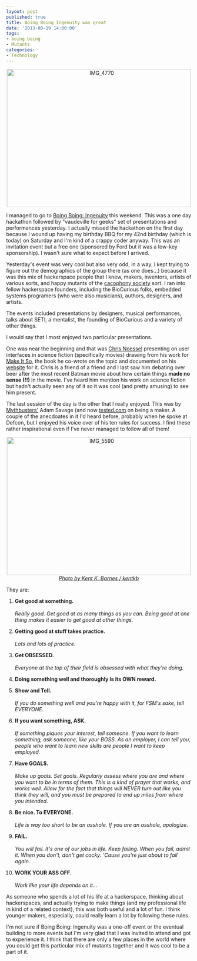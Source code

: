 ```yaml
---
layout: post
published: true
title: Boing Boing Ingenuity was great
date: '2013-08-19 14:00:00'
tags: 
- boing boing
- Mutants
categories:
- Technology
---
```

<p style="text-align:center"><a href="http://www.flickr.com/photos/albill/9541405937/" title="IMG_4770 by albill, on Flickr"><img src="http://farm3.staticflickr.com/2827/9541405937_9caa07f2e1.jpg" width="500" height="375" alt="IMG_4770"></a></p>

I managed to go to [Boing Boing: Ingenuity](http://boingboing.net/tag/ingenuity) this weekend. This was a one day hackathon followed by "vaudeville for geeks" set of presentations and performances yesterday. I actually missed the hackathon on the first day because I wound up having my birthday BBQ for my 42nd birthday (which is today) on Saturday and I'm kind of a crappy coder anyway. This was an invitation event but a free one (sponsored by Ford but it was a low-key sponsorship). I wasn't sure what to expect before I arrived.

Yesterday's event was very cool but also very odd, in a way. I kept trying to figure out the demographics of the group there (as one does…) because it was this mix of hackerspace people that I knew, makers, inventors, artists of various sorts, and happy mutants of the [cacophony society](http://en.wikipedia.org/wiki/Cacophony_Society) sort. I ran into fellow hackerspace founders, including the BioCurious folks, embedded systems programers (who were also musicians), authors, designers, and artists. 

The events included presentations by designers, musical performances, talks about SETI, a mentalist, the founding of BioCurious and a variety of other things.

I would say that I most enjoyed two particular presentations. 

One was near the beginning and that was [Chris Noessel](http://about.me/christophernoessel) presenting on user interfaces in science fiction (specifically movies) drawing from his work for [Make It So](http://www.amazon.com/Make-It-So-Nathan-Shedroff/dp/1933820985/), the book he co-wrote on the topic and documented on his [website](http://www.scifiinterfaces.com/) for it. Chris is a friend of a friend and I last saw him debating over beer after the most recent Batman movie about how certain things **made no sense (!!)** in the movie. I've heard him mention his work on science fiction but hadn't actually seen any of it so it was cool (and pretty amusing) to see him present.

The last session of the day is the other that I really enjoyed. This was by [Mythbusters'](http://dsc.discovery.com/tv-shows/mythbusters) Adam Savage (and now [tested.com](http://www.tested.com/) on being a maker. A couple of the anecdoates in it I'd heard before, probably when he spoke at Defcon, but I enjoyed his voice over of his ten rules for success. I find these rather inspirational even if I've never managed to follow all of them!

<div style="text-align:center"><a href="http://www.flickr.com/photos/kentkb/9544486636/" title="IMG_5590 by kentkb, on Flickr"><img src="http://farm4.staticflickr.com/3788/9544486636_098a505316.jpg" width="500" height="375" alt="IMG_5590"></a><br><em><a href="http://www.kentkb.com/">Photo by Kent K. Barnes / kentkb</a></em></div>

They are:

1. **Get good at something.** <br><br>*Really good. Get good at as many things as you can. Being good at one thing makes it easier to get good at other things.*

2. **Getting good at stuff takes practice.**<br><br>*Lots and lots of practice.*

3. **Get OBSESSED.**<br><br>*Everyone at the top of their field is obsessed with what they're doing.*

4. **Doing something well and thoroughly is its OWN reward.**

5. **Show and Tell.**<br><br>*If you do something well and you're happy with it, for FSM's sake, tell EVERYONE.*

6. **If you want something, ASK.**<br><br>*If something piques your interest, tell someone. If you want to learn something, ask someone, like your BOSS. As an employer, I can tell you, people who want to learn new skills are people I want to keep employed.*

7. **Have GOALS.**<br><br>*Make up goals. Set goals. Regularly assess where you are and where you want to be in terms of them. This is a kind of prayer that works, and works well. Allow for the fact that things will NEVER turn out like you think they will, and you must be prepared to end up miles from where you intended.*

8. **Be nice. To EVERYONE.**<br><br>*Life is way too short to be an asshole. If you are an asshole, apologize.*

9. **FAIL.**<br><br>*You will fail. It's one of our jobs in life. Keep failing. When you fail, admit it. When you don't, don't get cocky. 'Cause you're just about to fail again.*

10. **WORK YOUR ASS OFF.**<br><br>*Work like your life depends on it…*

As someone who spends a lot of his life at a hackerspace, thinking about hackerspaces, and actually trying to make things (and my professional life in kind of a related context), this was both useful and a lot of fun. I think younger makers, especially, could really learn a lot by following these rules. 

I'm not sure if Boing Boing: Ingenuity was a one-off event or the eventual building to more events but I'm very glad that I was invited to attend and got to experience it. I think that there are only a few places in the world where you could get this particular mix of mutants together and it was cool to be a part of it.